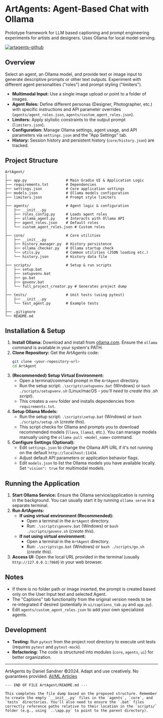 # ArtAgents: Agent-Based Chat with Ollama

Prototype framework for LLM based captioning and prompt engineering experiments for artists and designers. Uses Ollama for local model serving.

[![artagents-github](https://github.com/user-attachments/assets/9350bb3a-9e19-4818-b109-983c5a6b0bb1)]() <!-- Update screenshot link if needed -->

## Overview

Select an agent, an Ollama model, and provide text or image input to generate descriptive prompts or other text outputs. Experiment with different agent personalities ("roles") and prompt styling ("limiters").

- **Multimodal Input:** Use a single image upload or point to a folder of images.
- **Agent Roles:** Define different personas (Designer, Photographer, etc.) with specific instructions and API parameter overrides (`agents/agent_roles.json`, `agents/custom_agent_roles.json`).
- **Limiters:** Apply stylistic constraints to the output prompt (`limiters.json`).
- **Configuration:** Manage Ollama settings, agent usage, and API parameters via `settings.json` and the "App Settings" tab.
- **History:** Session history and persistent history (`core/history.json`) are tracked.

## Project Structure

```
ArtAgent/
│
├── app.py                  # Main Gradio UI & Application Logic
├── requirements.txt        # Dependencies
├── settings.json           # Core application settings
├── models.json             # Ollama models configuration
├── limiters.json           # Prompt style limiters
│
├── agents/                 # Agent logic & configuration
│   ├── __init__.py
│   ├── roles_config.py     # Loads agent roles
│   ├── ollama_agent.py     # Interacts with Ollama API
│   ├── agent_roles.json    # Default roles
│   └── custom_agent_roles.json # Custom roles
│
├── core/                   # Core utilities
│   ├── __init__.py
│   ├── history_manager.py  # History persistence
│   ├── ollama_checker.py   # Ollama startup check
│   └── utils.py            # Common utilities (JSON loading etc.)
│   └── history.json        # History data file
│
├── scripts/                # Setup & run scripts
│   ├── setup.bat
│   ├── setupvenv.bat
│   ├── go.bat
│   ├── govenv.bat
│   └── full_project_creator.py # Generates project dump
│
├── tests/                  # Unit tests (using pytest)
│   ├── __init__.py
│   └── test_agent.py       # Example tests
│
├── .gitignore
└── README.md
```

## Installation & Setup

1.  **Install Ollama:** Download and install from [ollama.com](https://ollama.com/). Ensure the `ollama` command is available in your system's PATH.
2.  **Clone Repository:** Get the ArtAgents code:
    ```bash
    git clone <your-repository-url>
    cd ArtAgent
    ```
3.  **(Recommended) Setup Virtual Environment:**
    *   Open a terminal/command prompt in the `ArtAgent` directory.
    *   Run the setup script: `.\scripts\setupvenv.bat` (Windows) or `bash ./scripts/setupvenv.sh` (Linux/macOS - *you'll need to create this .sh script*).
    *   This creates a `venv` folder and installs dependencies from `requirements.txt`.
4.  **Setup Ollama Models:**
    *   Run the setup script: `.\scripts\setup.bat` (Windows) or `bash ./scripts/setup.sh` (*create this*).
    *   This script checks for Ollama and prompts you to download recommended models (`llava`, `llama3`, etc.). You can manage models manually using the `ollama pull <model_name>` command.
5.  **Configure Settings (Optional):**
    *   Edit `settings.json` to change the Ollama API URL if it's not running on the default `http://localhost:11434`.
    *   Adjust default API parameters or application behavior flags.
    *   Edit `models.json` to list the Ollama models you have available locally. Set `"vision": true` for multimodal models.

## Running the Application

1.  **Start Ollama Service:** Ensure the Ollama service/application is running in the background. You can usually start it by running `ollama serve` in a separate terminal.
2.  **Run ArtAgents:**
    *   **If using virtual environment (Recommended):**
        *   Open a terminal in the `ArtAgent` directory.
        *   Run: `.\scripts\govenv.bat` (Windows) or `bash ./scripts/govenv.sh` (*create this*).
    *   **If not using virtual environment:**
        *   Open a terminal in the `ArtAgent` directory.
        *   Run: `.\scripts\go.bat` (Windows) or `bash ./scripts/go.sh` (*create this*).
3.  **Access UI:** Open the local URL provided in the terminal (usually `http://127.0.0.1:7860`) in your web browser.

## Notes

- If there is no folder path or image inserted, the prompt is created based only on the User Input text and selected Agent.
- The "Captions" tab functionality from the original version needs to be re-integrated if desired (potentially in `ui/captions_tab.py` and `app.py`).
- Edit `agents/custom_agent_roles.json` to add your own specialized agents.

## Development

- **Testing:** Run `pytest` from the project root directory to execute unit tests (requires `pytest` and `pytest-mock`).
- **Refactoring:** The code is structured into modules (`core`, `agents`, `ui`) for better organization.

---
ArtAgents by Daniel Sandner ©2024. Adapt and use creatively. No guarantees provided.
[AI/ML Articles](https://sandner.art/)
```
--- END OF FILE ArtAgent/README.md ---

This completes the file dump based on the proposed structure. Remember to create the empty `__init__.py` files in the `agents`, `core`, and `tests` directories. You'll also need to ensure the `.bat` files correctly reference paths relative to their location in the `scripts/` folder (e.g., using `..\app.py` to point to the parent directory).